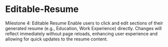 # Editable-Resume
Milestone 4: Editable Resume Enable users to click and edit sections of their generated resume (e.g., Education, Work Experience) directly. Changes will reflect immediately without page reloads, enhancing user experience and allowing for quick updates to the resume content.
